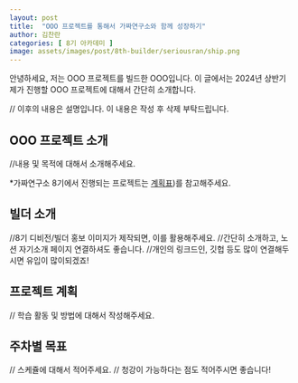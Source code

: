 ```yaml
---
layout: post
title:  "OOO 프로젝트를 통해서 가짜연구소와 함께 성장하기"
author: 김찬란
categories: [ 8기 아카데미 ]
image: assets/images/post/8th-builder/seriousran/ship.png
---
```


안녕하세요, 저는 OOO 프로젝트를 빌드한 OOO입니다.
이 글에서는 2024년 상반기 제가 진행할 OOO 프로젝트에 대해서 간단히 소개합니다.

// 이후의 내용은 설명입니다. 이 내용은 작성 후 삭제 부탁드립니다.

## OOO 프로젝트 소개

//내용 및 목적에 대해서 소개해주세요.

*가짜연구소 8기에서 진행되는 프로젝트는 [계획표](https://www.pseudo-lab.com/d16a59aa6f3847a092f8d55b89279b0))를 참고해주세요.

## 빌더 소개

//8기 디비전/빌더 홍보 이미지가 제작되면, 이를 활용해주세요.
//간단히 소개하고, 노션 자기소개 페이지 연결하셔도 좋습니다.
//개인의 링크드인, 깃헙 등도 많이 연결해두시면 유입이 많이되겠죠!

## 프로젝트 계획

// 학습 활동 및 방법에 대해서 작성해주세요.

## 주차별 목표

// 스케쥴에 대해서 적어주세요.
// 청강이 가능하다는 점도 적어주시면 좋습니다!
